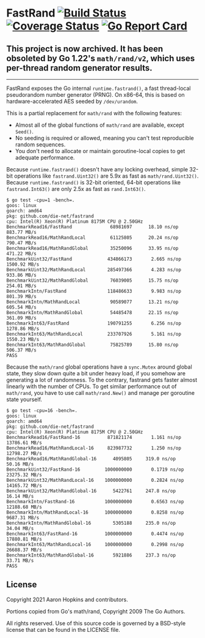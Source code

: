 FastRand [![Build Status](https://github.com/die-net/fastrand/actions/workflows/go-test.yml/badge.svg)](https://github.com/die-net/fastrand/actions/workflows/go-test.yml) [![Coverage Status](https://coveralls.io/repos/github/die-net/fastrand/badge.svg?branch=main)](https://coveralls.io/github/die-net/fastrand?branch=main) [![Go Report Card](https://goreportcard.com/badge/github.com/die-net/fastrand)](https://goreportcard.com/report/github.com/die-net/fastrand)
========

## This project is now archived. It has been obsoleted by Go 1.22's `math/rand/v2`, which uses per-thread random generator results.

---

FastRand exposes the Go internal `runtime.fastrand()`, a fast thread-local pseudorandom
number generator (PRNG).  On x86-64, this is based on hardware-accelerated
AES seeded by `/dev/urandom`.

This is a partial replacement for `math/rand` with the following features:

- Almost all of the global functions of `math/rand` are available, except `Seed()`.
- No seeding is required or allowed, meaning you can't test reproducible random sequences.
- You don't need to allocate or maintain goroutine-local copies to get adequate performance.

Because `runtime.fastrand()` doesn't have any locking overhead, simple 32-bit operations
like `fastrand.Uint32()` are 5.9x as fast as `math/rand.Uint32()`.  Because
`runtime.fastrand()` is 32-bit oriented, 64-bit operations like
`fastrand.Int63()` are only 2.5x as fast as `rand.Int63()`.

```
$ go test -cpu=1 -bench=.
goos: linux
goarch: amd64
pkg: github.com/die-net/fastrand
cpu: Intel(R) Xeon(R) Platinum 8175M CPU @ 2.50GHz
BenchmarkRead16/FastRand              68981697	    18.10 ns/op	       883.77 MB/s
BenchmarkRead16/MathRandLocal         61125805	    20.24 ns/op	       790.47 MB/s
BenchmarkRead16/MathRandGlobal        35250096	    33.95 ns/op	       471.22 MB/s
BenchmarkUint32/FastRand             434866173	     2.665 ns/op      1500.92 MB/s
BenchmarkUint32/MathRandLocal        285497366	     4.283 ns/op       933.86 MB/s
BenchmarkUint32/MathRandGlobal        76039005	    15.75 ns/op	       254.01 MB/s
BenchmarkIntn/FastRand               118486633	     9.983 ns/op       801.39 MB/s
BenchmarkIntn/MathRandLocal           90589077	    13.21 ns/op	       605.54 MB/s
BenchmarkIntn/MathRandGlobal          54485478	    22.15 ns/op	       361.09 MB/s
BenchmarkInt63/FastRand              190791255	     6.256 ns/op      1278.86 MB/s
BenchmarkInt63/MathRandLocal         233707926	     5.161 ns/op      1550.23 MB/s
BenchmarkInt63/MathRandGlobal         75825789	    15.80 ns/op	       506.37 MB/s
PASS
```

Because the `math/rand` global operations have a `sync.Mutex` around global state,
they slow down quite a bit under heavy load, if you somehow are generating a
lot of randomness.  To the contrary, fastrand gets faster almost linearly
with the number of CPUs.  To get similar performance out of `math/rand`, you
have to use call `math/rand.New()` and manage per goroutine state yourself.

```
$ go test -cpu=16 -bench=.
goos: linux
goarch: amd64
pkg: github.com/die-net/fastrand
cpu: Intel(R) Xeon(R) Platinum 8175M CPU @ 2.50GHz
BenchmarkRead16/FastRand-16          871821174	     1.161 ns/op     13786.61 MB/s
BenchmarkRead16/MathRandLocal-16     823987732	     1.250 ns/op     12798.27 MB/s
BenchmarkRead16/MathRandGlobal-16      4095805	   319.0 ns/op	        50.16 MB/s
BenchmarkUint32/FastRand-16         1000000000	     0.1719 ns/op    23275.32 MB/s
BenchmarkUint32/MathRandLocal-16    1000000000	     0.2824 ns/op    14165.72 MB/s
BenchmarkUint32/MathRandGlobal-16      5422761	   247.8 ns/op	        16.14 MB/s
BenchmarkIntn/FastRand-16           1000000000	     0.6563 ns/op    12188.68 MB/s
BenchmarkIntn/MathRandLocal-16      1000000000	     0.8258 ns/op     9687.31 MB/s
BenchmarkIntn/MathRandGlobal-16        5305188	   235.0 ns/op	        34.04 MB/s
BenchmarkInt63/FastRand-16          1000000000	     0.4474 ns/op    17880.81 MB/s
BenchmarkInt63/MathRandLocal-16     1000000000	     0.2998 ns/op    26688.37 MB/s
BenchmarkInt63/MathRandGlobal-16       5921886	   237.3 ns/op	        33.71 MB/s
PASS
```


License
-------
Copyright 2021 Aaron Hopkins and contributors.

Portions copied from Go's math/rand, Copyright 2009 The Go Authors.

All rights reserved.  Use of this source code is governed by a BSD-style
license that can be found in the LICENSE file.
